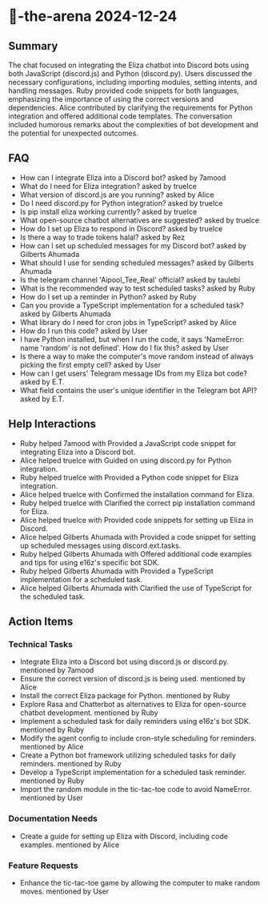 # 🤖-the-arena 2024-12-24

## Summary
The chat focused on integrating the Eliza chatbot into Discord bots using both JavaScript (discord.js) and Python (discord.py). Users discussed the necessary configurations, including importing modules, setting intents, and handling messages. Ruby provided code snippets for both languages, emphasizing the importance of using the correct versions and dependencies. Alice contributed by clarifying the requirements for Python integration and offered additional code templates. The conversation included humorous remarks about the complexities of bot development and the potential for unexpected outcomes.

## FAQ
- How can I integrate Eliza into a Discord bot? asked by 7amood
- What do I need for Eliza integration? asked by trueIce
- What version of discord.js are you running? asked by Alice
- Do I need discord.py for Python integration? asked by trueIce
- Is pip install eliza working currently? asked by trueIce
- What open-source chatbot alternatives are suggested? asked by trueIce
- How do I set up Eliza to respond in Discord? asked by trueIce
- Is there a way to trade tokens halal? asked by Rez
- How can I set up scheduled messages for my Discord bot? asked by Gilberts Ahumada
- What should I use for sending scheduled messages? asked by Gilberts Ahumada
- Is the telegram channel 'Aipool_Tee_Real' official? asked by taulebi
- What is the recommended way to test scheduled tasks? asked by Ruby
- How do I set up a reminder in Python? asked by Ruby
- Can you provide a TypeScript implementation for a scheduled task? asked by Gilberts Ahumada
- What library do I need for cron jobs in TypeScript? asked by Alice
- How do I run this code? asked by User
- I have Python installed, but when I run the code, it says 'NameError: name 'random' is not defined'. How do I fix this? asked by User
- Is there a way to make the computer's move random instead of always picking the first empty cell? asked by User
- How can I get users' Telegram message IDs from my Eliza bot code? asked by E.T.
- What field contains the user's unique identifier in the Telegram bot API? asked by E.T.

## Help Interactions
- Ruby helped 7amood with Provided a JavaScript code snippet for integrating Eliza into a Discord bot.
- Alice helped trueIce with Guided on using discord.py for Python integration.
- Ruby helped trueIce with Provided a Python code snippet for Eliza integration.
- Alice helped trueIce with Confirmed the installation command for Eliza.
- Ruby helped trueIce with Clarified the correct pip installation command for Eliza.
- Alice helped trueIce with Provided code snippets for setting up Eliza in Discord.
- Alice helped Gilberts Ahumada with Provided a code snippet for setting up scheduled messages using discord.ext.tasks.
- Ruby helped Gilberts Ahumada with Offered additional code examples and tips for using e16z's specific bot SDK.
- Ruby helped Gilberts Ahumada with Provided a TypeScript implementation for a scheduled task.
- Alice helped Gilberts Ahumada with Clarified the use of TypeScript for the scheduled task.

## Action Items

### Technical Tasks
- Integrate Eliza into a Discord bot using discord.js or discord.py. mentioned by 7amood
- Ensure the correct version of discord.js is being used. mentioned by Alice
- Install the correct Eliza package for Python. mentioned by Ruby
- Explore Rasa and Chatterbot as alternatives to Eliza for open-source chatbot development. mentioned by Ruby
- Implement a scheduled task for daily reminders using e16z's bot SDK. mentioned by Ruby
- Modify the agent config to include cron-style scheduling for reminders. mentioned by Alice
- Create a Python bot framework utilizing scheduled tasks for daily reminders. mentioned by Ruby
- Develop a TypeScript implementation for a scheduled task reminder. mentioned by Ruby
- Import the random module in the tic-tac-toe code to avoid NameError. mentioned by User

### Documentation Needs
- Create a guide for setting up Eliza with Discord, including code examples. mentioned by Alice

### Feature Requests
- Enhance the tic-tac-toe game by allowing the computer to make random moves. mentioned by User